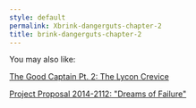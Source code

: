 ```yaml
---
style: default
permalink: Xbrink-dangerguts-chapter-2
title: brink-dangerguts-chapter-2
---
```

You may also like:

[The Good Captain Pt. 2: The Lycon Crevice](http://scp-wiki.net/the-lycon-crevice)

[Project Proposal 2014-2112: "Dreams of Failure"](http://scp-wiki.net/project-proposal-2014-2112)
